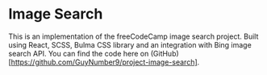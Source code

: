 # Image Search

This is an implementation of the freeCodeCamp image search project.
Built using React, SCSS, Bulma CSS library and an integration with Bing image search API.
You can find the code here on (GitHub)[https://github.com/GuyNumber9/project-image-search].